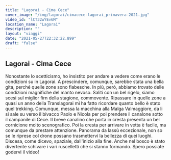 ```yaml
---
title: "Lagorai - Cima Cece"
cover_image: "/img/lagorai/cimacece-lagorai_primavera-2021.jpg"
video_id: "lCT32wYEv6M"
location_name: "Lagorai"
description: ""
layout: "viaggi"
date: "2021-05-27T22:32:22.899"
draft: "false"
---
```


## Lagorai - Cima Cece

Nonostante lo scetticismo, ho insistito per andare a vedere come erano le condizioni su in Lagorai. A prescindere, comunque, sarebbe stata una bella gita, perché quelle zone sono fiabesche. In più, però, abbiamo trovato delle condizioni magnifiche del manto nevoso. Saliti con un bel rigelo, siamo scesi sul miglior firn della stagione, commovente. 
Ripassare in quelle zone a quasi un anno della Translagorai mi ha fatto ricordare quanto bello è stato quel trekking.
Comunque, messa la macchina alla Malga Valmaggiore, da li si sale su verso il bivacco Paolo e Nicola per poi prendere il canalone sotto il campanile di Cece. Il breve canalino che porta in cresta presenta un bel cornicione molto scenografico. Poi la cresta per arrivare in vetta è facile, ma comunque da prestare attenzione. 
Panorama da lassù eccezionale, non so se le riprese col drone possano trasmettervi la bellezza di quei luoghi.
Discesa, come dicevo, spaziale, dall'inizio alla fine. Anche nel bosco è stato divertente schivare i vari ruscelletti che si stanno formando. 
Spero possiate godervi il video!